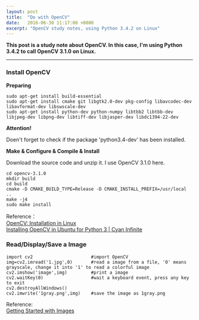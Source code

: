 ```yaml
---
layout: post
title:  "Do with OpenCV"
date:   2016-06-30 11:17:00 +0800
excerpt: "OpenCV study notes, using Python 3.4.2 on Linux"
---
```


**This post is a study note about OpenCV. In this case, I'm using Python 3.4.2 to call OpenCV 3.1.0 on Linux.**

****

### Install OpenCV

**Preparing**

```
sudo apt-get install build-essential
sudo apt-get install cmake git libgtk2.0-dev pkg-config libavcodec-dev libavformat-dev libswscale-dev
sudo apt-get install python-dev python-numpy libtbb2 libtbb-dev libjpeg-dev libpng-dev libtiff-dev libjasper-dev libdc1394-22-dev
```

**Attention!**  

Doen't forget to check if the package 'python3.4-dev' has been installed.

**Make & Configure & Compile & Install**

Download the source code and unzip it. I use OpenCV 3.1.0 here.

```
cd opencv-3.1.0
mkdir build
cd build
cmake -D CMAKE_BUILD_TYPE=Release -D CMAKE_INSTALL_PREFIX=/usr/local ..
make -j4
sudo make install
```

Reference：  
[OpenCV: Installation in Linux](http://docs.opencv.org/3.1.0/d7/d9f/tutorial_linux_install.html)  
[Installing OpenCV in Ubuntu for Python 3 | Cyan Infinite](http://cyaninfinite.com/tutorials/installing-opencv-in-ubuntu-for-python-3/)

### Read/Display/Save a Image

```
import cv2                      #import OpenCV
img=cv2.imread('1.jpg',0)       #read a image from a file, '0' means grayscale, change it into '1' to read a colorful image
cv2.imshow('image',img)         #print a image
cv2.waitKey(0)                  #wait a keyboard event, press any key to exit
cv2.destroyAllWindows()
cv2.imwrite('1gray.png',img)    #save the image as 1gray.png

```

Reference:  
[Getting Started with Images](http://docs.opencv.org/3.1.0/dc/d2e/tutorial_py_image_display.html)
